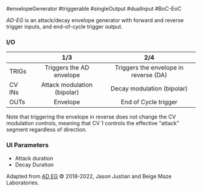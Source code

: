 #envelopeGenerator #triggerable #singleOutput #dualInput #BoC-EoC 

*AD-EG* is an attack/decay envelope generator with forward and reverse trigger inputs, and end-of-cycle trigger output.

### I/O

|        |             1/3             |                  2/4                  |
| ------ | :-------------------------: | :-----------------------------------: |
| TRIGs  |  Triggers the AD envelope   | Triggers the envelope in reverse (DA) |
| CV INs | Attack modulation (bipolar) |      Decay modulation (bipolar)       |
| OUTs   |          Envelope           |         End of Cycle trigger          |


Note that triggering the envelope in reverse does not change the CV modulation controls, meaning that CV 1 controls the effective "attack" segment regardless of direction.

### UI Parameters
* Attack duration
* Decay Duration 


Adapted from [AD EG](https://github.com/Chysn/O_C-HemisphereSuite/wiki/AD-EG) © 2018-2022, Jason Justian and Beige Maze Laboratories. 